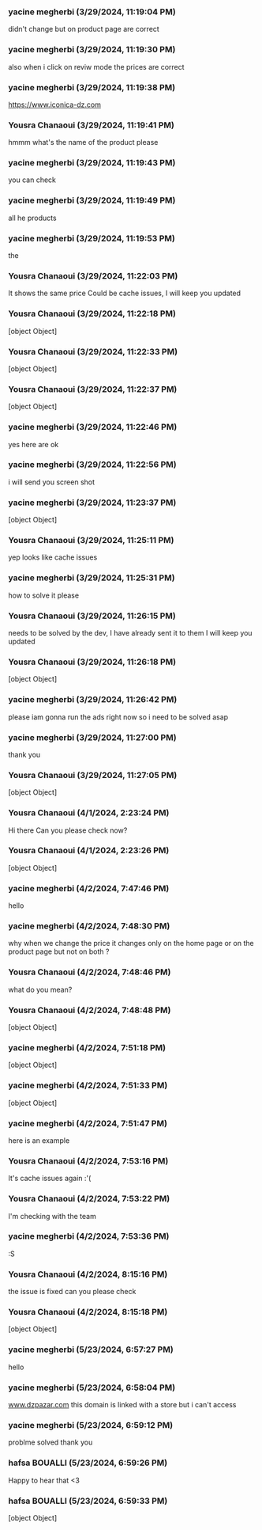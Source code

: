 ### yacine megherbi (3/29/2024, 11:19:04 PM)

didn't change 
but on product page are correct

### yacine megherbi (3/29/2024, 11:19:30 PM)

also when i click on reviw mode the prices are correct

### yacine megherbi (3/29/2024, 11:19:38 PM)

https://www.iconica-dz.com

### Yousra Chanaoui (3/29/2024, 11:19:41 PM)

hmmm what's the name of the product please

### yacine megherbi (3/29/2024, 11:19:43 PM)

you can check

### yacine megherbi (3/29/2024, 11:19:49 PM)

all he products

### yacine megherbi (3/29/2024, 11:19:53 PM)

the

### Yousra Chanaoui (3/29/2024, 11:22:03 PM)

It shows the same price 
Could be cache issues, I will keep you updated

### Yousra Chanaoui (3/29/2024, 11:22:18 PM)

[object Object]

### Yousra Chanaoui (3/29/2024, 11:22:33 PM)

[object Object]

### Yousra Chanaoui (3/29/2024, 11:22:37 PM)

[object Object]

### yacine megherbi (3/29/2024, 11:22:46 PM)

yes here are ok

### yacine megherbi (3/29/2024, 11:22:56 PM)

i will send you screen shot

### yacine megherbi (3/29/2024, 11:23:37 PM)

[object Object]

### Yousra Chanaoui (3/29/2024, 11:25:11 PM)

yep looks like cache issues

### yacine megherbi (3/29/2024, 11:25:31 PM)

how to solve it please

### Yousra Chanaoui (3/29/2024, 11:26:15 PM)

needs to be solved by the dev, I have already sent it to them I will keep you updated

### Yousra Chanaoui (3/29/2024, 11:26:18 PM)

[object Object]

### yacine megherbi (3/29/2024, 11:26:42 PM)

please iam gonna run the ads right now so i need to be solved asap

### yacine megherbi (3/29/2024, 11:27:00 PM)

thank you

### Yousra Chanaoui (3/29/2024, 11:27:05 PM)

[object Object]

### Yousra Chanaoui (4/1/2024, 2:23:24 PM)

Hi there 
Can you please check now?

### Yousra Chanaoui (4/1/2024, 2:23:26 PM)

[object Object]

### yacine megherbi (4/2/2024, 7:47:46 PM)

hello

### yacine megherbi (4/2/2024, 7:48:30 PM)

why when we change the price it changes only on the home page or on the product page but not on both ?

### Yousra Chanaoui (4/2/2024, 7:48:46 PM)

what do you mean?

### Yousra Chanaoui (4/2/2024, 7:48:48 PM)

[object Object]

### yacine megherbi (4/2/2024, 7:51:18 PM)

[object Object]

### yacine megherbi (4/2/2024, 7:51:33 PM)

[object Object]

### yacine megherbi (4/2/2024, 7:51:47 PM)

here is an example

### Yousra Chanaoui (4/2/2024, 7:53:16 PM)

It's cache issues again :'(

### Yousra Chanaoui (4/2/2024, 7:53:22 PM)

I'm checking with the team

### yacine megherbi (4/2/2024, 7:53:36 PM)

:S

### Yousra Chanaoui (4/2/2024, 8:15:16 PM)

the issue is fixed can you please check

### Yousra Chanaoui (4/2/2024, 8:15:18 PM)

[object Object]

### yacine megherbi (5/23/2024, 6:57:27 PM)

hello

### yacine megherbi (5/23/2024, 6:58:04 PM)

www.dzpazar.com
this domain is linked with a store but i can't access

### yacine megherbi (5/23/2024, 6:59:12 PM)

problme solved thank you

### hafsa BOUALLI (5/23/2024, 6:59:26 PM)

Happy to hear that <3

### hafsa BOUALLI (5/23/2024, 6:59:33 PM)

[object Object]
